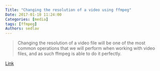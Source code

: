 ```yaml
---
Title: "Changing the resolution of a video using ffmpeg"
Date: 2017-01-10 11:24:00
Categories: [media]
tags: [ffmpeg]
Authors: sedlav
---
```


> Changing the resolution of a video file will be one of the most common operations that we will perform when working with video files, and as such ffmpeg is able to do it perfectly.

[Link](http://www.bugcodemaster.com/article/changing-resolution-video-using-ffmpeg)
